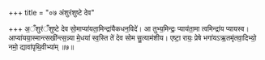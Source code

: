 +++
title = "०७ अंशुरंशुष्टे देव"

+++
अ॒ँशुर॑ँशुष्टे देव सो॒माप्या॑यता॒मिन्द्रा॑यैकधन॒विदे॑। आ तुभ्य॒मिन्द्रः॒ प्याय॑ता॒मा त्वमिन्द्रा॑य प्यायस्व। आप्या॑यया॒स्मान्त्सखी॑न्त्स॒न्न्या मे॒धया॑ स्व॒स्ति ते॑ देव सोम सु॒त्याम॑शीय। एष्टा॒ रायः॒ प्रेषे भगा॑यऽऋ॒तमृ॑तवा॒दिभ्यो॒ नमो॒ द्यावा॑पृथि॒वीभ्या॑म् ॥७॥